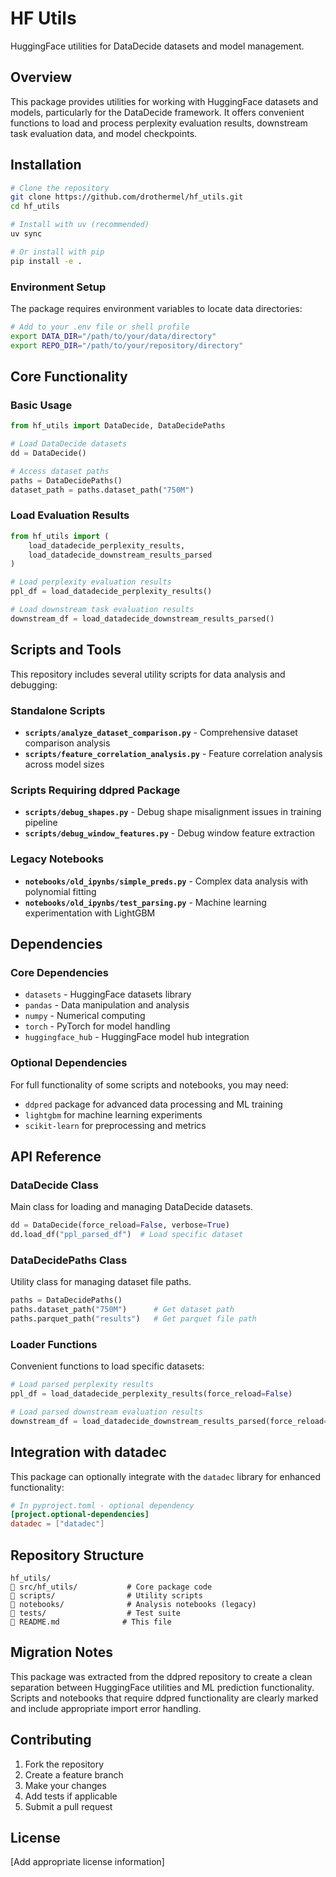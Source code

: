 # HF Utils

HuggingFace utilities for DataDecide datasets and model management.

## Overview

This package provides utilities for working with HuggingFace datasets and models, particularly for the DataDecide framework. It offers convenient functions to load and process perplexity evaluation results, downstream task evaluation data, and model checkpoints.

## Installation

```bash
# Clone the repository
git clone https://github.com/drothermel/hf_utils.git
cd hf_utils

# Install with uv (recommended)
uv sync

# Or install with pip
pip install -e .
```

### Environment Setup

The package requires environment variables to locate data directories:

```bash
# Add to your .env file or shell profile
export DATA_DIR="/path/to/your/data/directory"
export REPO_DIR="/path/to/your/repository/directory" 
```

## Core Functionality

### Basic Usage

```python
from hf_utils import DataDecide, DataDecidePaths

# Load DataDecide datasets
dd = DataDecide()

# Access dataset paths
paths = DataDecidePaths()
dataset_path = paths.dataset_path("750M")
```

### Load Evaluation Results

```python
from hf_utils import (
    load_datadecide_perplexity_results,
    load_datadecide_downstream_results_parsed
)

# Load perplexity evaluation results
ppl_df = load_datadecide_perplexity_results()

# Load downstream task evaluation results
downstream_df = load_datadecide_downstream_results_parsed()
```

## Scripts and Tools

This repository includes several utility scripts for data analysis and debugging:

### Standalone Scripts
- **`scripts/analyze_dataset_comparison.py`** - Comprehensive dataset comparison analysis
- **`scripts/feature_correlation_analysis.py`** - Feature correlation analysis across model sizes

### Scripts Requiring ddpred Package
- **`scripts/debug_shapes.py`** - Debug shape misalignment issues in training pipeline
- **`scripts/debug_window_features.py`** - Debug window feature extraction

### Legacy Notebooks
- **`notebooks/old_ipynbs/simple_preds.py`** - Complex data analysis with polynomial fitting
- **`notebooks/old_ipynbs/test_parsing.py`** - Machine learning experimentation with LightGBM

## Dependencies

### Core Dependencies
- `datasets` - HuggingFace datasets library
- `pandas` - Data manipulation and analysis
- `numpy` - Numerical computing
- `torch` - PyTorch for model handling
- `huggingface_hub` - HuggingFace model hub integration

### Optional Dependencies
For full functionality of some scripts and notebooks, you may need:
- `ddpred` package for advanced data processing and ML training
- `lightgbm` for machine learning experiments
- `scikit-learn` for preprocessing and metrics

## API Reference

### DataDecide Class
Main class for loading and managing DataDecide datasets.

```python
dd = DataDecide(force_reload=False, verbose=True)
dd.load_df("ppl_parsed_df")  # Load specific dataset
```

### DataDecidePaths Class
Utility class for managing dataset file paths.

```python
paths = DataDecidePaths()
paths.dataset_path("750M")      # Get dataset path
paths.parquet_path("results")   # Get parquet file path
```

### Loader Functions
Convenient functions to load specific datasets:

```python
# Load parsed perplexity results
ppl_df = load_datadecide_perplexity_results(force_reload=False)

# Load parsed downstream evaluation results  
downstream_df = load_datadecide_downstream_results_parsed(force_reload=False)
```

## Integration with datadec

This package can optionally integrate with the `datadec` library for enhanced functionality:

```toml
# In pyproject.toml - optional dependency
[project.optional-dependencies]
datadec = ["datadec"]
```

## Repository Structure

```
hf_utils/
   src/hf_utils/           # Core package code
   scripts/                # Utility scripts
   notebooks/              # Analysis notebooks (legacy)
   tests/                  # Test suite
   README.md              # This file
```

## Migration Notes

This package was extracted from the ddpred repository to create a clean separation between HuggingFace utilities and ML prediction functionality. Scripts and notebooks that require ddpred functionality are clearly marked and include appropriate import error handling.

## Contributing

1. Fork the repository
2. Create a feature branch
3. Make your changes
4. Add tests if applicable  
5. Submit a pull request

## License

[Add appropriate license information]